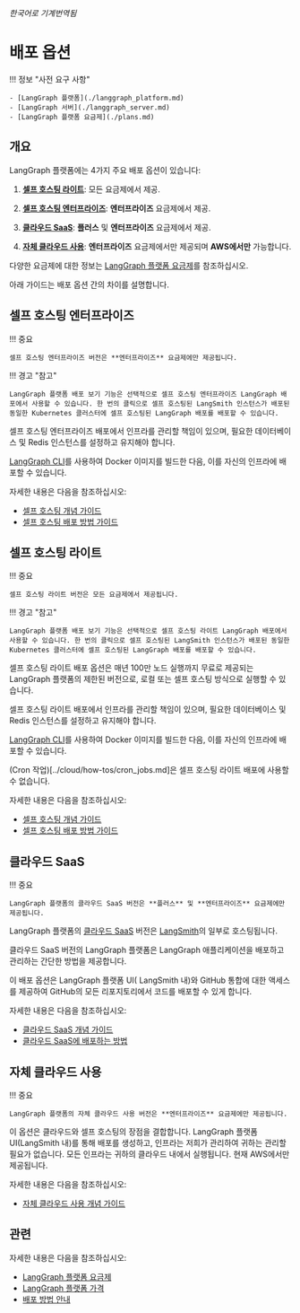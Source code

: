 _한국어로 기계번역됨_

# 배포 옵션

!!! 정보 "사전 요구 사항"

    - [LangGraph 플랫폼](./langgraph_platform.md)
    - [LangGraph 서버](./langgraph_server.md)
    - [LangGraph 플랫폼 요금제](./plans.md)

## 개요

LangGraph 플랫폼에는 4가지 주요 배포 옵션이 있습니다:

1. **[셀프 호스팅 라이트](#self-hosted-lite)**: 모든 요금제에서 제공.

2. **[셀프 호스팅 엔터프라이즈](#self-hosted-enterprise)**: **엔터프라이즈** 요금제에서 제공.

3. **[클라우드 SaaS](#cloud-saas)**: **플러스** 및 **엔터프라이즈** 요금제에서 제공.

4. **[자체 클라우드 사용](#bring-your-own-cloud)**: **엔터프라이즈** 요금제에서만 제공되며 **AWS에서만** 가능합니다.

다양한 요금제에 대한 정보는 [LangGraph 플랫폼 요금제](./plans.md)를 참조하십시오.

아래 가이드는 배포 옵션 간의 차이를 설명합니다.

## 셀프 호스팅 엔터프라이즈

!!! 중요

    셀프 호스팅 엔터프라이즈 버전은 **엔터프라이즈** 요금제에만 제공됩니다.

!!! 경고 "참고"

    LangGraph 플랫폼 배포 보기 기능은 선택적으로 셀프 호스팅 엔터프라이즈 LangGraph 배포에서 사용할 수 있습니다. 한 번의 클릭으로 셀프 호스팅된 LangSmith 인스턴스가 배포된 동일한 Kubernetes 클러스터에 셀프 호스팅된 LangGraph 배포를 배포할 수 있습니다.

셀프 호스팅 엔터프라이즈 배포에서 인프라를 관리할 책임이 있으며, 필요한 데이터베이스 및 Redis 인스턴스를 설정하고 유지해야 합니다.

[LangGraph CLI](./langgraph_cli.md)를 사용하여 Docker 이미지를 빌드한 다음, 이를 자신의 인프라에 배포할 수 있습니다.

자세한 내용은 다음을 참조하십시오:

- [셀프 호스팅 개념 가이드](./self_hosted.md)
- [셀프 호스팅 배포 방법 가이드](../how-tos/deploy-self-hosted.md)

## 셀프 호스팅 라이트

!!! 중요

    셀프 호스팅 라이트 버전은 모든 요금제에서 제공됩니다.

!!! 경고 "참고"

    LangGraph 플랫폼 배포 보기 기능은 선택적으로 셀프 호스팅 라이트 LangGraph 배포에서 사용할 수 있습니다. 한 번의 클릭으로 셀프 호스팅된 LangSmith 인스턴스가 배포된 동일한 Kubernetes 클러스터에 셀프 호스팅된 LangGraph 배포를 배포할 수 있습니다.

셀프 호스팅 라이트 배포 옵션은 매년 100만 노드 실행까지 무료로 제공되는 LangGraph 플랫폼의 제한된 버전으로, 로컬 또는 셀프 호스팅 방식으로 실행할 수 있습니다.

셀프 호스팅 라이트 배포에서 인프라를 관리할 책임이 있으며, 필요한 데이터베이스 및 Redis 인스턴스를 설정하고 유지해야 합니다.

[LangGraph CLI](./langgraph_cli.md)를 사용하여 Docker 이미지를 빌드한 다음, 이를 자신의 인프라에 배포할 수 있습니다.

(Cron 작업)[../cloud/how-tos/cron_jobs.md]은 셀프 호스팅 라이트 배포에 사용할 수 없습니다.

자세한 내용은 다음을 참조하십시오:

- [셀프 호스팅 개념 가이드](./self_hosted.md)
- [셀프 호스팅 배포 방법 가이드](../how-tos/deploy-self-hosted.md)

## 클라우드 SaaS

!!! 중요

    LangGraph 플랫폼의 클라우드 SaaS 버전은 **플러스** 및 **엔터프라이즈** 요금제에만 제공됩니다.

LangGraph 플랫폼의 [클라우드 SaaS](./langgraph_cloud.md) 버전은 [LangSmith](https://smith.langchain.com/)의 일부로 호스팅됩니다.

클라우드 SaaS 버전의 LangGraph 플랫폼은 LangGraph 애플리케이션을 배포하고 관리하는 간단한 방법을 제공합니다.

이 배포 옵션은 LangGraph 플랫폼 UI( LangSmith 내)와 GitHub 통합에 대한 액세스를 제공하여 GitHub의 모든 리포지토리에서 코드를 배포할 수 있게 합니다.

자세한 내용은 다음을 참조하십시오:

- [클라우드 SaaS 개념 가이드](./langgraph_cloud.md)
- [클라우드 SaaS에 배포하는 방법](../cloud/deployment/cloud.md)

## 자체 클라우드 사용

!!! 중요

    LangGraph 플랫폼의 자체 클라우드 사용 버전은 **엔터프라이즈** 요금제에만 제공됩니다.

이 옵션은 클라우드와 셀프 호스팅의 장점을 결합합니다. LangGraph 플랫폼 UI(LangSmith 내)를 통해 배포를 생성하고, 인프라는 저희가 관리하여 귀하는 관리할 필요가 없습니다. 모든 인프라는 귀하의 클라우드 내에서 실행됩니다. 현재 AWS에서만 제공됩니다.

자세한 내용은 다음을 참조하십시오:

- [자체 클라우드 사용 개념 가이드](./bring_your_own_cloud.md)

## 관련

자세한 내용은 다음을 참조하십시오:

- [LangGraph 플랫폼 요금제](./plans.md)
- [LangGraph 플랫폼 가격](https://www.langchain.com/langgraph-platform-pricing)
- [배포 방법 안내](../how-tos/index.md#deployment)
